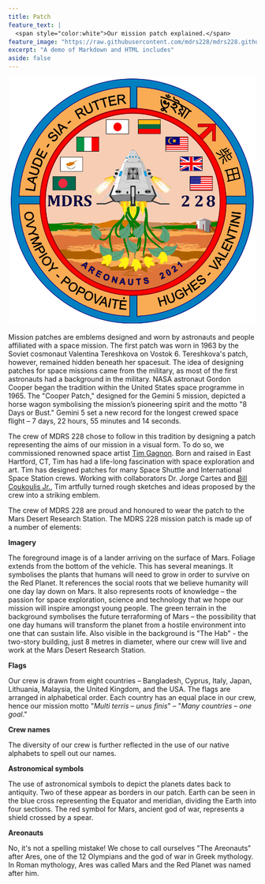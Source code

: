 ```yaml
---
title: Patch
feature_text: |
  <span style="color:white">Our mission patch explained.</span>
feature_image: "https://raw.githubusercontent.com/mdrs228/mdrs228.github.io/master/bannerPatch.png"
excerpt: "A demo of Markdown and HTML includes"
aside: false
---
```


<p align="center">
  <img src="https://raw.githubusercontent.com/mdrs228/mdrs228.github.io/master/patch.png" alt="Mission patch" width="500" height="500"/>
</p>

Mission patches are emblems designed and worn by astronauts and people affiliated with a space mission. The first patch was worn in 1963 by the Soviet cosmonaut Valentina Tereshkova on Vostok 6. Tereshkova's patch, however, remained hidden beneath her spacesuit. The idea of designing patches for space missions came from the military, as most of the first astronauts had a background in the military. NASA astronaut Gordon Cooper began the tradition within the United States space programme in 1965. The "Cooper Patch," designed for the Gemini 5 mission, depicted a horse wagon symbolising the mission’s pioneering spirit and the motto "8 Days or Bust." Gemini 5 set a new record for the longest crewed space flight – 7 days, 22 hours, 55 minutes and 14 seconds. 

The crew of MDRS 228 chose to follow in this tradition by designing a patch representing the aims of our mission in a visual form. To do so, we commissioned renowned space artist [Tim Gagnon](http://www.kscartist.com/). Born and raised in East Hartford, CT, Tim has had a life-long fascination with space exploration and art. Tim has designed patches for many Space Shuttle and International Space Station crews. Working with collaborators Dr. Jorge Cartes and [Bill Coukoulis Jr.](https://www.facebook.com/Space-Emblem-Art-by-Bill-Coukoulis-Jr-724534137569963), Tim artfully turned rough sketches and ideas proposed by the crew into a striking emblem.

The crew of MDRS 228 are proud and honoured to wear the patch to the Mars Desert Research Station. The MDRS 228 mission patch is made up of a number of elements:

**Imagery**

The foreground image is of a lander arriving on the surface of Mars. Foliage extends from the bottom of the vehicle. This has several meanings. It symbolises the plants that humans will need to grow in order to survive on the Red Planet. It references the social roots that we believe humanity will one day lay down on Mars. It also represents roots of knowledge – the passion for space exploration, science and technology that we hope our mission will inspire amongst young people. The green terrain in the background symbolises the future terraforming of Mars – the possibility that one day humans will transform the planet from a hostile environment into one that can sustain life. Also visible in the background is "The Hab" - the two-story building, just 8 metres in diameter, where our crew will live and work at the Mars Desert Research Station.

**Flags**

Our crew is drawn from eight countries – Bangladesh, Cyprus, Italy, Japan, Lithuania, Malaysia, the United Kingdom, and the USA. The flags are arranged in alphabetical order. Each country has an equal place in our crew, hence our mission motto "*Multi terris – unus finis*" – "*Many countries – one goal*."

**Crew names**

The diversity of our crew is further reflected in the use of our native alphabets to spell out our names.

**Astronomical symbols**

The use of astronomical symbols to depict the planets dates back to antiquity. Two of these appear as borders in our patch. Earth can be seen in the blue cross representing the Equator and meridian, dividing the Earth into four sections. The red symbol for Mars, ancient god of war, represents a shield crossed by a spear.

**Areonauts**

No, it's not a spelling mistake! We chose to call ourselves "The Areonauts" after Ares, one of the 12 Olympians and the god of war in Greek mythology. In Roman mythology, Ares was called Mars and the Red Planet was named after him. 

